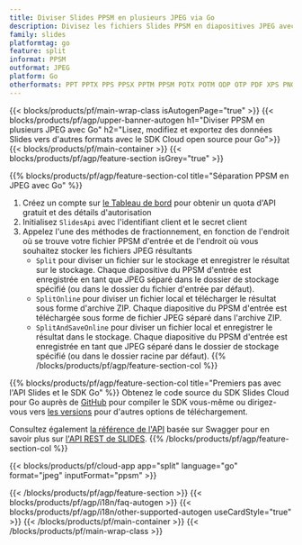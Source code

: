 ```yaml
---
title: Diviser Slides PPSM en plusieurs JPEG via Go
description: Divisez les fichiers Slides PPSM en diapositives JPEG avec l'API REST et le SDK Open Source Go
family: slides
platformtag: go
feature: split
informat: PPSM
outformat: JPEG
platform: Go
otherformats: PPT PPTX PPS PPSX PPTM PPSM POTX POTM ODP OTP PDF XPS PNG BMP TIFF SVG HTML5 GIF XAML
---
```


{{< blocks/products/pf/main-wrap-class isAutogenPage="true" >}}
{{< blocks/products/pf/agp/upper-banner-autogen h1="Diviser PPSM en plusieurs JPEG avec Go" h2="Lisez, modifiez et exportez des données Slides vers d'autres formats avec le SDK Cloud open source pour Go">}}
{{< blocks/products/pf/main-container >}}
{{< blocks/products/pf/agp/feature-section isGrey="true" >}}

{{% blocks/products/pf/agp/feature-section-col title="Séparation PPSM en JPEG avec Go" %}}
1. Créez un compte sur <a href="https://dashboard.aspose.cloud/">le Tableau de bord</a> pour obtenir un quota d'API gratuit et des détails d'autorisation
1. Initialisez ```SlidesApi``` avec l'identifiant client et le secret client
1. Appelez l'une des méthodes de fractionnement, en fonction de l'endroit où se trouve votre fichier PPSM d'entrée et de l'endroit où vous souhaitez stocker les fichiers JPEG résultants
    - ```Split``` pour diviser un fichier sur le stockage et enregistrer le résultat sur le stockage. Chaque diapositive du PPSM d'entrée est enregistrée en tant que JPEG séparé dans le dossier de stockage spécifié (ou dans le dossier du fichier d'entrée par défaut).
    - ```SplitOnline``` pour diviser un fichier local et télécharger le résultat sous forme d'archive ZIP. Chaque diapositive du PPSM d'entrée est téléchargée sous forme de fichier JPEG séparé dans l'archive ZIP.
    - ```SplitAndSaveOnline``` pour diviser un fichier local et enregistrer le résultat dans le stockage. Chaque diapositive du PPSM d'entrée est enregistrée en tant que JPEG séparé dans le dossier de stockage spécifié (ou dans le dossier racine par défaut).
{{% /blocks/products/pf/agp/feature-section-col %}}

{{% blocks/products/pf/agp/feature-section-col title="Premiers pas avec l'API Slides et le SDK Go" %}}
Obtenez le code source du SDK Slides Cloud pour Go auprès de [GitHub](https://github.com/aspose-slides-cloud/aspose-slides-cloud-go) pour compiler le SDK vous-même ou dirigez-vous vers [les versions](https://releases.aspose.cloud/) pour d'autres options de téléchargement.

Consultez également [la référence de l'API](https://apireference.aspose.cloud/slides/) basée sur Swagger pour en savoir plus sur [l'API REST de SLIDES](https://products.aspose.cloud/slides/curl/).
{{% /blocks/products/pf/agp/feature-section-col %}}

{{< blocks/products/pf/cloud-app app="split" language="go" format="jpeg" inputFormat="ppsm" >}}

{{< /blocks/products/pf/agp/feature-section >}}
{{< blocks/products/pf/agp/i18n/faq-autogen >}}
{{< blocks/products/pf/agp/i18n/other-supported-autogen useCardStyle="true" >}}
{{< /blocks/products/pf/main-container >}}
{{< /blocks/products/pf/main-wrap-class >}}